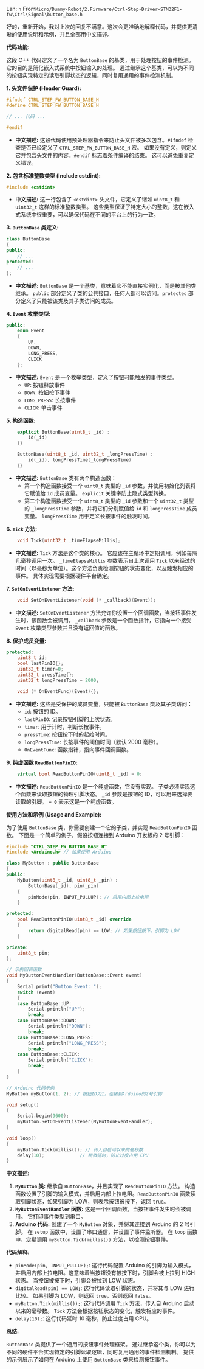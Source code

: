 Lan: `h` From`Micro/Dummy-Robot/2.Firmware/Ctrl-Step-Driver-STM32F1-fw\Ctrl\Signal\button_base.h`

好的，重新开始，我对上次的回复不满意。这次会更准确地解释代码，并提供更清晰的使用说明和示例，并且全部用中文描述。

**代码功能:**

这段 C++ 代码定义了一个名为 `ButtonBase` 的基类，用于处理按钮的事件检测。 它的目的是简化嵌入式系统中按钮输入的处理。 通过继承这个基类，可以为不同的按钮实现特定的读取引脚状态的逻辑，同时复用通用的事件检测机制。

**1. 头文件保护 (Header Guard):**

```c++
#ifndef CTRL_STEP_FW_BUTTON_BASE_H
#define CTRL_STEP_FW_BUTTON_BASE_H

// ... 代码 ...

#endif
```

*   **中文描述:**  这段代码使用预处理器指令来防止头文件被多次包含。`#ifndef` 检查是否已经定义了 `CTRL_STEP_FW_BUTTON_BASE_H` 宏。 如果没有定义，则定义它并包含头文件的内容。`#endif` 标志着条件编译的结束。 这可以避免重复定义错误。

**2. 包含标准整数类型 (Include cstdint):**

```c++
#include <cstdint>
```

*   **中文描述:** 这一行包含了 `<cstdint>` 头文件，它定义了诸如 `uint8_t` 和 `uint32_t` 这样的标准整数类型。 这些类型保证了特定大小的整数，这在嵌入式系统中很重要，可以确保代码在不同的平台上的行为一致。

**3. `ButtonBase` 类定义:**

```c++
class ButtonBase
{
public:
    // ...
protected:
    // ...
};
```

*   **中文描述:**  `ButtonBase` 是一个基类，意味着它不能直接实例化，而是被其他类继承。 `public` 部分定义了类的公共接口，任何人都可以访问。`protected` 部分定义了只能被该类及其子类访问的成员。

**4. `Event` 枚举类型:**

```c++
public:
    enum Event
    {
        UP,
        DOWN,
        LONG_PRESS,
        CLICK
    };
```

*   **中文描述:**  `Event` 是一个枚举类型，定义了按钮可能触发的事件类型。
    *   `UP`: 按钮释放事件
    *   `DOWN`: 按钮按下事件
    *   `LONG_PRESS`: 长按事件
    *   `CLICK`: 单击事件

**5. 构造函数:**

```c++
    explicit ButtonBase(uint8_t _id) :
        id(_id)
    {}

    ButtonBase(uint8_t _id, uint32_t _longPressTime) :
        id(_id), longPressTime(_longPressTime)
    {}
```

*   **中文描述:**  `ButtonBase` 类有两个构造函数：
    *   第一个构造函数接受一个 `uint8_t` 类型的 `_id` 参数，并使用初始化列表将它赋值给 `id` 成员变量。 `explicit` 关键字防止隐式类型转换。
    *   第二个构造函数接受一个 `uint8_t` 类型的 `_id` 参数和一个 `uint32_t` 类型的 `_longPressTime` 参数，并将它们分别赋值给 `id` 和 `longPressTime` 成员变量。 `longPressTime` 用于定义长按事件的触发时间。

**6. `Tick` 方法:**

```c++
    void Tick(uint32_t _timeElapseMillis);
```

*   **中文描述:**  `Tick` 方法是这个类的核心。 它应该在主循环中定期调用，例如每隔几毫秒调用一次。 `_timeElapseMillis` 参数表示自上次调用 `Tick` 以来经过的时间（以毫秒为单位）。这个方法负责检测按钮的状态变化，以及触发相应的事件。 具体实现需要根据硬件平台确定。

**7. `SetOnEventListener` 方法:**

```c++
    void SetOnEventListener(void (* _callback)(Event));
```

*   **中文描述:**  `SetOnEventListener` 方法允许你设置一个回调函数，当按钮事件发生时，该函数会被调用。 `_callback` 参数是一个函数指针，它指向一个接受 `Event` 枚举类型参数并且没有返回值的函数。

**8. 保护成员变量:**

```c++
protected:
    uint8_t id;
    bool lastPinIO{};
    uint32_t timer=0;
    uint32_t pressTime{};
    uint32_t longPressTime = 2000;

    void (* OnEventFunc)(Event){};
```

*   **中文描述:** 这些是受保护的成员变量，只能被 `ButtonBase` 类及其子类访问：
    *   `id`: 按钮的 ID。
    *   `lastPinIO`:  记录按钮引脚的上次状态。
    *   `timer`:  用于计时，判断长按事件。
    *   `pressTime`: 按钮按下时的起始时间。
    *   `longPressTime`: 长按事件的阈值时间（默认 2000 毫秒）。
    *   `OnEventFunc`:  函数指针，指向事件回调函数。

**9. 纯虚函数 `ReadButtonPinIO`:**

```c++
    virtual bool ReadButtonPinIO(uint8_t _id) = 0;
```

*   **中文描述:**  `ReadButtonPinIO` 是一个纯虚函数，它没有实现。 子类必须实现这个函数来读取按钮的物理引脚状态。 `_id` 参数是按钮的 ID，可以用来选择要读取的引脚。 `= 0` 表示这是一个纯虚函数。

**使用方法和示例 (Usage and Example):**

为了使用 `ButtonBase` 类，你需要创建一个它的子类，并实现 `ReadButtonPinIO` 函数。 下面是一个简单的例子，假设按钮连接到 Arduino 开发板的 2 号引脚：

```c++
#include "CTRL_STEP_FW_BUTTON_BASE_H"
#include <Arduino.h> // 如果使用 Arduino

class MyButton : public ButtonBase
{
public:
    MyButton(uint8_t _id, uint8_t _pin) :
        ButtonBase(_id), pin(_pin)
    {
        pinMode(pin, INPUT_PULLUP); // 启用内部上拉电阻
    }

protected:
    bool ReadButtonPinIO(uint8_t _id) override
    {
        return digitalRead(pin) == LOW; // 如果按钮按下，引脚为 LOW
    }

private:
    uint8_t pin;
};

// 示例回调函数
void MyButtonEventHandler(ButtonBase::Event event)
{
    Serial.print("Button Event: ");
    switch (event)
    {
    case ButtonBase::UP:
        Serial.println("UP");
        break;
    case ButtonBase::DOWN:
        Serial.println("DOWN");
        break;
    case ButtonBase::LONG_PRESS:
        Serial.println("LONG_PRESS");
        break;
    case ButtonBase::CLICK:
        Serial.println("CLICK");
        break;
    }
}

// Arduino 代码示例
MyButton myButton(1, 2); // 按钮ID为1，连接到Arduino的2号引脚

void setup()
{
    Serial.begin(9600);
    myButton.SetOnEventListener(MyButtonEventHandler);
}

void loop()
{
    myButton.Tick(millis()); // 传入自启动以来的毫秒数
    delay(10);             // 稍微延时，防止过度占用 CPU
}
```

**中文描述:**

1.  **`MyButton` 类:**  继承自 `ButtonBase`，并且实现了 `ReadButtonPinIO` 方法。 构造函数设置了引脚的输入模式，并启用内部上拉电阻。`ReadButtonPinIO` 函数读取引脚状态，如果引脚为 LOW，则表示按钮被按下，返回 `true`。
2.  **`MyButtonEventHandler` 函数:**  这是一个回调函数，当按钮事件发生时会被调用。 它打印事件类型到串口。
3.  **Arduino 代码:**  创建了一个 `MyButton` 对象，并将其连接到 Arduino 的 2 号引脚。 在 `setup` 函数中，设置了串口通信，并设置了事件监听器。 在 `loop` 函数中，定期调用 `myButton.Tick(millis())` 方法，以检测按钮事件。

**代码解释:**

*   `pinMode(pin, INPUT_PULLUP);`:  这行代码配置 Arduino 的引脚为输入模式，并启用内部上拉电阻。这意味着当按钮没有被按下时，引脚会被上拉到 HIGH 状态。 当按钮被按下时，引脚会被拉到 LOW 状态。
*   `digitalRead(pin) == LOW;`: 这行代码读取引脚的状态，并将其与 LOW 进行比较。 如果引脚为 LOW，则返回 `true`，否则返回 `false`。
*   `myButton.Tick(millis());`: 这行代码调用 `Tick` 方法，传入自 Arduino 启动以来的毫秒数。 `Tick` 方法会根据按钮状态的变化，触发相应的事件。
*   `delay(10);`:  这行代码延时 10 毫秒，防止过度占用 CPU。

**总结:**

`ButtonBase` 类提供了一个通用的按钮事件处理框架。 通过继承这个类，你可以为不同的硬件平台实现特定的引脚读取逻辑，同时复用通用的事件检测机制。 提供的示例展示了如何在 Arduino 上使用 `ButtonBase` 类来检测按钮事件。

